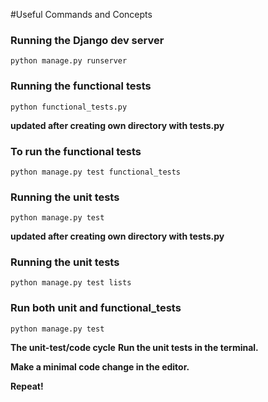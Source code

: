 #Useful Commands and Concepts
### Running the Django dev server
	python manage.py runserver

### Running the functional tests
	python functional_tests.py

**updated after creating own directory with tests.py**
### To run the functional tests
	python manage.py test functional_tests  

### Running the unit tests
	python manage.py test

**updated after creating own directory with tests.py**
### Running the unit tests
	python manage.py test lists

### Run both unit and functional_tests
	python manage.py test


**The unit-test/code cycle** 
**Run the unit tests in the terminal.** 

**Make a minimal code change in the editor.** 

**Repeat!**
